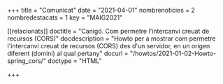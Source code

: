 +++
title             = "Comunicat"
date	 	  	  = "2021-04-01"
nombrenoticies    = 2
nombredestacats   = 1
key 		  	  = "MAIG2021"

[[relacionats]]
doctitle          = "Canigó. Com permetre l'intercanvi creuat de recursos (CORS)"
docdescription    = "Howto per a mostrar com permetre l'intercanvi creuat de recursos (CORS) des d'un servidor, en un origen diferent (domini) al qual pertany"
docurl            = "/howtos/2021-01-02-Howto-spring_cors/"
doctype           = "HTML"

+++
